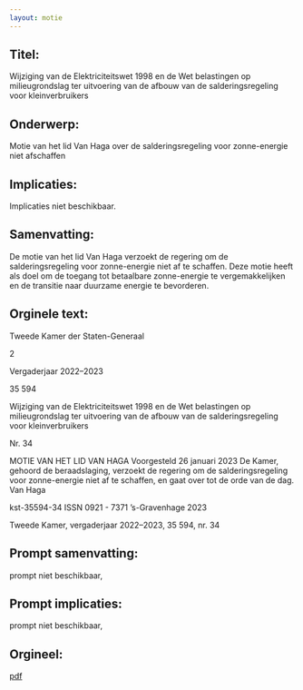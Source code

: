 ```yaml
---
layout: motie
---
```

## Titel:
Wijziging van de Elektriciteitswet 1998 en de Wet belastingen op milieugrondslag ter uitvoering van de afbouw van de salderingsregeling voor kleinverbruikers
## Onderwerp:
Motie van het lid Van Haga over de salderingsregeling voor zonne-energie niet afschaffen
## Implicaties:
Implicaties niet beschikbaar.
## Samenvatting:

De motie van het lid Van Haga verzoekt de regering om de salderingsregeling voor zonne-energie niet af te schaffen. Deze motie heeft als doel om de toegang tot betaalbare zonne-energie te vergemakkelijken en de transitie naar duurzame energie te bevorderen.
## Orginele text:


Tweede Kamer der Staten-Generaal

2

Vergaderjaar 2022–2023

35 594

Wijziging van de Elektriciteitswet 1998 en de
Wet belastingen op milieugrondslag ter
uitvoering van de afbouw van de
salderingsregeling voor kleinverbruikers

Nr. 34

MOTIE VAN HET LID VAN HAGA
Voorgesteld 26 januari 2023
De Kamer,
gehoord de beraadslaging,
verzoekt de regering om de salderingsregeling voor zonne-energie niet af
te schaffen,
en gaat over tot de orde van de dag.
Van Haga

kst-35594-34
ISSN 0921 - 7371
’s-Gravenhage 2023

Tweede Kamer, vergaderjaar 2022–2023, 35 594, nr. 34


## Prompt samenvatting:
prompt niet beschikbaar,

## Prompt implicaties:
prompt niet beschikbaar,
## Orgineel:
[pdf](https://gegevensmagazijn.tweedekamer.nl/OData/v4/2.0/Document(589206dc-e683-4b25-9c52-647ee8206ace)/resource)
